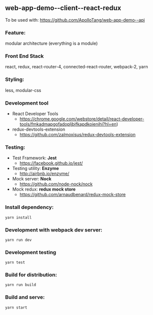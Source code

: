 ## web-app-demo--client--react-redux

  To be used with: https://github.com/ApolloTang/web-app-demo--api

### Feature:
  modular architecture (everything is a module)

### Front End Stack
  react, redux, react-router-4, connected-react-router, webpack-2, yarn

### Styling:
  less, modular-css

### Development tool
  * React Developer Tools 
      * https://chrome.google.com/webstore/detail/react-developer-tools/fmkadmapgofadopljbjfkapdkoienihi?hl=en)
  * redux-devtools-extension
      * https://github.com/zalmoxisus/redux-devtools-extension


### Testing:
  * Test Framework: **Jest**
      * https://facebook.github.io/jest/
  * Testing utility: **Enzyme**
      * http://airbnb.io/enzyme/
  * Mock server: **Nock**
      * https://github.com/node-nock/nock
  * Mock redux: **redux mock store**
      * https://github.com/arnaudbenard/redux-mock-store



### Install dependency:
  ```
  yarn install
  ```
  
### Development with webpack dev server:
  ```
  yarn run dev
  ```
  
### Development testing
  ```
  yarn test
  ```
  
### Build for distribution:
  ```
  yarn run build
  ```
  
### Build and serve:
  ```
  yarn start
  ```



